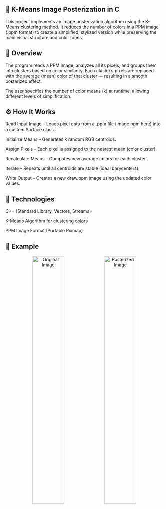 ## 🧠 K-Means Image Posterization in C

This project implements an image posterization algorithm using the K-Means clustering method.
It reduces the number of colors in a PPM image (.ppm format) to create a simplified, stylized version while preserving the main visual structure and color tones.

## 🧩 Overview

The program reads a PPM image, analyzes all its pixels, and groups them into clusters based on color similarity.
Each cluster’s pixels are replaced with the average (mean) color of that cluster — resulting in a smooth posterized effect.

The user specifies the number of color means (k) at runtime, allowing different levels of simplification.

## ⚙️ How It Works

Read Input Image – Loads pixel data from a .ppm file (image.ppm here) into a custom Surface class.

Initialize Means – Generates k random RGB centroids.

Assign Pixels – Each pixel is assigned to the nearest mean (color cluster).

Recalculate Means – Computes new average colors for each cluster.

Iterate – Repeats until all centroids are stable (ideal barycenters).

Write Output – Creates a new draw.ppm image using the updated color values.

## 🧰 Technologies

C++ (Standard Library, Vectors, Streams)

K-Means Algorithm for clustering colors

PPM Image Format (Portable Pixmap)

## 📸 Example
<p align="center"> <img src="image.ppm" alt="Original Image" width="45%"> <img src="draw.ppm" alt="Posterized Image" width="45%"> </p>
